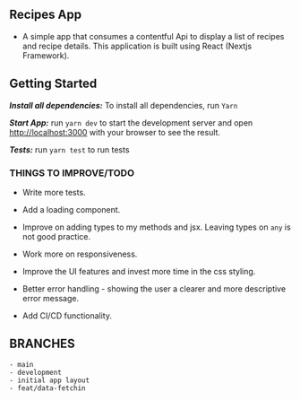 ## Recipes App

- A simple app that consumes a contentful Api to display a list of recipes and recipe details. This application is built using React (Nextjs Framework).
## Getting Started

**_Install all dependencies:_** To install all dependencies, run `Yarn`

**_Start App:_** run `yarn dev` to start the development server and open [http://localhost:3000](http://localhost:3000) with your browser to see the result.

**_Tests:_** run `yarn test` to run tests

### THINGS TO IMPROVE/TODO

- Write more tests.

- Add a loading component.

- Improve on adding types to my methods and jsx. Leaving types on `any` is not good practice.

- Work more on responsiveness.

- Improve the UI features and invest more time in the css styling.

- Better error handling - showing the user a clearer and more descriptive error message.

- Add CI/CD functionality.

## BRANCHES

```
- main
- development
- initial app layout
- feat/data-fetchin
```
